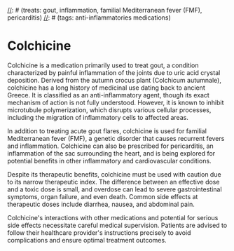 [//]: # (source: gpt-40)
[//]: # (treats: gout, inflammation, familial Mediterranean fever (FMF), pericarditis)
[//]: # (tags: anti-inflammatories medications)

# Colchicine

Colchicine is a medication primarily used to treat gout, a condition characterized by painful inflammation of the joints due to uric acid crystal deposition. Derived from the autumn crocus plant (Colchicum autumnale), colchicine has a long history of medicinal use dating back to ancient Greece. It is classified as an anti-inflammatory agent, though its exact mechanism of action is not fully understood. However, it is known to inhibit microtubule polymerization, which disrupts various cellular processes, including the migration of inflammatory cells to affected areas.

In addition to treating acute gout flares, colchicine is used for familial Mediterranean fever (FMF), a genetic disorder that causes recurrent fevers and inflammation. Colchicine can also be prescribed for pericarditis, an inflammation of the sac surrounding the heart, and is being explored for potential benefits in other inflammatory and cardiovascular conditions.

Despite its therapeutic benefits, colchicine must be used with caution due to its narrow therapeutic index. The difference between an effective dose and a toxic dose is small, and overdose can lead to severe gastrointestinal symptoms, organ failure, and even death. Common side effects at therapeutic doses include diarrhea, nausea, and abdominal pain. 

Colchicine's interactions with other medications and potential for serious side effects necessitate careful medical supervision. Patients are advised to follow their healthcare provider's instructions precisely to avoid complications and ensure optimal treatment outcomes.
